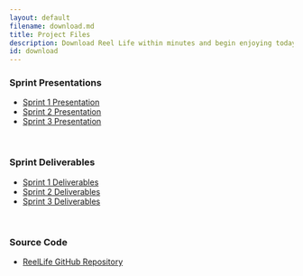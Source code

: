 ```yaml
---
layout: default
filename: download.md
title: Project Files
description: Download Reel Life within minutes and begin enjoying today!
id: download
---
```

### Sprint Presentations
- [Sprint 1 Presentation](https://docs.google.com/presentation/d/1sZ5v6q05sT9X0D0Gwmd3Rg7vmOHT8nksJU_4TC9efkg/edit#slide=id.g1f87997393_0_782)
- [Sprint 2 Presentation](https://docs.google.com/presentation/d/1cwl7e8dvvD3ba9_8H4SQjpNC9f46BWqD0aqMb5pfn2Q/edit#slide=id.g1f87997393_0_782)
- [Sprint 3 Presentation](https://docs.google.com/presentation/d/1l8L7Cw2wXmLVXsqOG3otvRnW6RMDRKdb97PPsnG4yAs/edit#slide=id.g1f87997393_0_782)

<br/>

### Sprint Deliverables
- [Sprint 1 Deliverables ](https://drive.google.com/drive/folders/1GnhIM2lKGse_aLCzDi8U6_Ws0A-ntyNj)
- [Sprint 2 Deliverables](https://drive.google.com/drive/folders/1I3-thOJKvTS_lO7WeApg5W8VitUxHhkI)
- [Sprint 3 Deliverables](https://drive.google.com/drive/folders/1fbfKJLQ6sh-bM-_PArAnDhegMlBvsEeH)

<br/>

### Source Code
- [ReelLife GitHub Repository](https://github.com/ahartman1/reel_life)

<br/>
